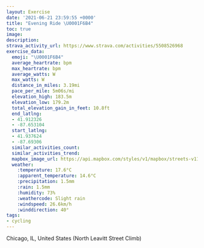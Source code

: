 ```yaml
---
layout: Exercise
date: '2021-06-21 23:59:55 +0000'
title: "Evening Ride \U0001F6B4"
toc: true
image:
description:
strava_activity_url: https://www.strava.com/activities/5508526968
exercise_data:
  emoji: "\U0001F6B4"
  average_heartrate: bpm
  max_heartrate: bpm
  average_watts: W
  max_watts: W
  distance_in_miles: 3.19mi
  pace_per_mile: 5m06s/mi
  elevation_high: 183.5m
  elevation_low: 179.2m
  total_elevation_gain_in_feet: 10.8ft
  end_latlng:
  - 41.912326
  - -87.653104
  start_latlng:
  - 41.937624
  - -87.69306
  similar_activities_count:
  similar_activities_trend:
  mapbox_image_url: https://api.mapbox.com/styles/v1/mapbox/streets-v11/static/path-5+787af2-1.0(c%7D%7D~FrpfvOCJIOg%40UKC%5DAg%40%40QG%7B%40%40UBs%40%3F_%40LEDUGCE%40gBEuEBsDCiCDy%40Cc%40Dc%40%40gDZmAL%5D%5Ce%40fBuC%7C%40iAFO%60%40e%40N%5Dn%40_Al%40eAl%40q%40%5Ck%40VYNYf%40q%40p%40kALWJI%3FSFCZ_%40%60%40w%40NOd%40y%40l%40%7D%40f%40e%40dB%7BCR%5BLKr%40kAlAcBzAmCJIn%40eAj%40u%40JG%60%40%7B%40l%40_ADABGNM~A_C%5E%5D%60AiAlAqAjCuDf%40k%40x%40iAlDuDPYbBsBl%40o%40rAkBr%40y%40FQRWZm%40Zg%40b%40_%40RWXk%40d%40o%40Vm%40TSP%5DJIjAsBjBqC%5Ey%40n%40y%40HQTWDAH%5DRYfAmB%5Ee%40rBwCn%40iAj%40q%40Zo%40JIR_%40PYJKXi%40d%40i%40DOP%5BPSHCAADCDSXe%40PUp%40kANQFKVYVe%40HG%5Eu%40bAoAXk%40%5Ea%40LKFQT%5B%60AkBn%40cAn%40iAf%40m%40R%5DRUPYROV_%40JILa%40p%40wAh%40u%40R%5D%5CYXe%40DC%40K%5Eu%40VUP%5Bh%40q%40bA_BTUjAoBHIPa%40j%40gAh%40q%40JIVi%40TUb%40u%40%5Ea%40b%40q%40LKNWJIjAqBL_%40NKFWJKBKJSDGJE%60%40Ed%40%40VCZJNANDJEHBT%3FDE%3FG%3FB%3FYAC%40E%40F%40EN%3F%40%5D%40%40%3FEHMG%3FCC%40EAOE%40ECCTGMEHBFDGCE%40DHANbBEo%40Su%40DCDM%3FI%3Fb%40WUCG%3FNEE%5Cn%40BPFN),pin-s-s+e5b22e(-87.69306,41.93762),pin-s-f+89ae00(-87.6531099999999,41.91231999999996)/auto/800x800?access_token=pk.eyJ1Ijoiam9zaGJlY2ttYW4iLCJhIjoiY205eWR2aDd1MWZ6djJrbXc4a3M0bWZleiJ9.XiG9OWkNcZk2QzjJbxLB4A
  weather:
    :temperature: 17.6°C
    :apparent_temperature: 14.6°C
    :precipitation: 1.5mm
    :rain: 1.5mm
    :humidity: 73%
    :weathercode: Slight rain
    :windspeed: 26.6km/h
    :winddirection: 40°
tags:
- cycling
---
```

Chicago, IL, United States (North Leavitt Street Climb)
